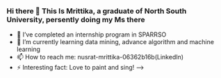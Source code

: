 ### Hi there 👋 This Is Mrittika, a graduate of North South University, persently doing my Ms there

- 🔭 I’ve completed an internship program in SPARRSO 
- 🌱 I’m currently learning data mining, advance algorithm and machine learning
- 📫 How to reach me: nusrat-mrittika-06362b16b(LinkedIn)
- ⚡ Interesting fact: Love to paint and sing!
-->
